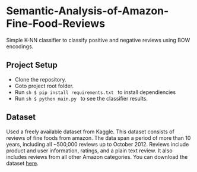 # Semantic-Analysis-of-Amazon-Fine-Food-Reviews
Simple K-NN classifier to classify positive and negative reviews using BOW encodings.

## Project Setup
- Clone the repository.
- Goto project root folder.
- Run ```sh $ pip install requirements.txt ``` to install dependiencies
- Run ```sh $ python main.py ``` to see the classifier results.

## Dataset
Used a freely available dataset from Kaggle. This dataset consists of reviews of fine foods from amazon. The data span a period of more than 10 years, including all ~500,000 reviews up to October 2012.
Reviews include product and user information, ratings, and a plain text review. It also includes reviews from all other Amazon categories. You can download the dataset [here](https://www.kaggle.com/snap/amazon-fine-food-reviews).
